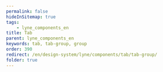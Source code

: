 ```yaml
---
permalink: false
hideInSitemap: true
tags: 
    - lyne_components_en
title: Tab
parent: lyne_components_en
keywords: tab, tab-group, group
order: 390
redirect: /en/design-system/lyne/components/tab/tab-group/
folder: true
---
```

